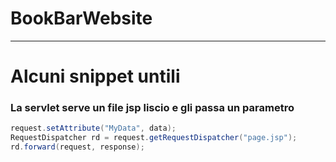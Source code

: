 # BookBarWebsite

---
# Alcuni snippet untili
### La servlet serve un file jsp liscio e gli passa un parametro
```java
request.setAttribute("MyData", data);
RequestDispatcher rd = request.getRequestDispatcher("page.jsp");
rd.forward(request, response);
```
